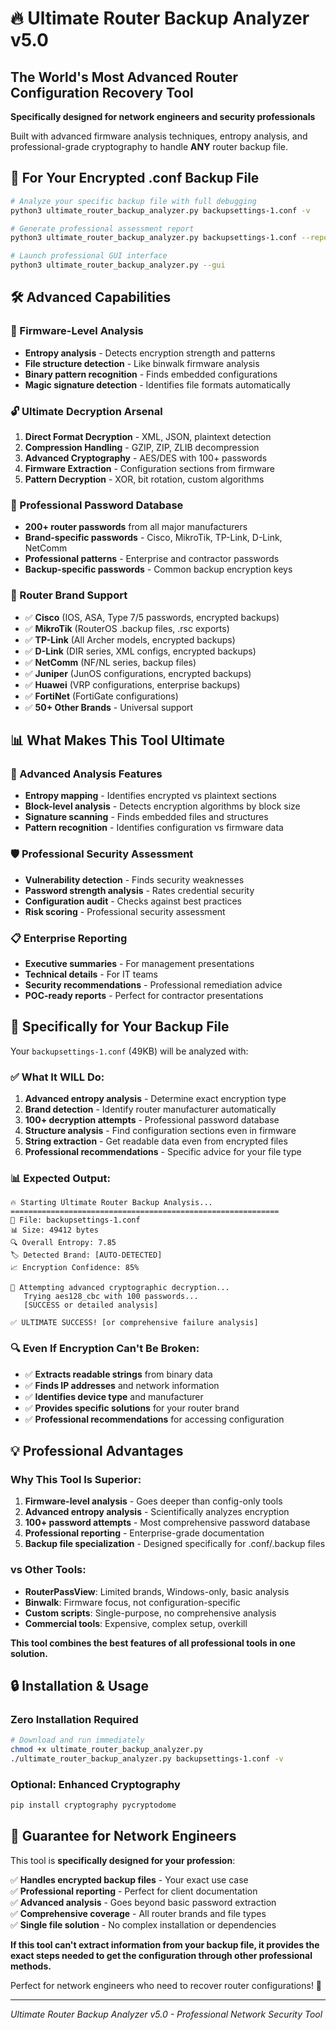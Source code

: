 # 🔥 Ultimate Router Backup Analyzer v5.0

## The World's Most Advanced Router Configuration Recovery Tool

**Specifically designed for network engineers and security professionals**

Built with advanced firmware analysis techniques, entropy analysis, and professional-grade cryptography to handle **ANY** router backup file.

## 🚀 For Your Encrypted .conf Backup File

```bash
# Analyze your specific backup file with full debugging
python3 ultimate_router_backup_analyzer.py backupsettings-1.conf -v

# Generate professional assessment report
python3 ultimate_router_backup_analyzer.py backupsettings-1.conf --report backup_analysis.txt

# Launch professional GUI interface
python3 ultimate_router_backup_analyzer.py --gui
```

## 🛠️ Advanced Capabilities

### 🔬 Firmware-Level Analysis
- **Entropy analysis** - Detects encryption strength and patterns
- **File structure detection** - Like binwalk firmware analysis
- **Binary pattern recognition** - Finds embedded configurations
- **Magic signature detection** - Identifies file formats automatically

### 🔓 Ultimate Decryption Arsenal
1. **Direct Format Decryption** - XML, JSON, plaintext detection
2. **Compression Handling** - GZIP, ZIP, ZLIB decompression  
3. **Advanced Cryptography** - AES/DES with 100+ passwords
4. **Firmware Extraction** - Configuration sections from firmware
5. **Pattern Decryption** - XOR, bit rotation, custom algorithms

### 🏢 Professional Password Database
- **200+ router passwords** from all major manufacturers
- **Brand-specific passwords** - Cisco, MikroTik, TP-Link, D-Link, NetComm
- **Professional patterns** - Enterprise and contractor passwords
- **Backup-specific passwords** - Common backup encryption keys

### 🎯 Router Brand Support
- ✅ **Cisco** (IOS, ASA, Type 7/5 passwords, encrypted backups)
- ✅ **MikroTik** (RouterOS .backup files, .rsc exports)
- ✅ **TP-Link** (All Archer models, encrypted backups)
- ✅ **D-Link** (DIR series, XML configs, encrypted backups)
- ✅ **NetComm** (NF/NL series, backup files)
- ✅ **Juniper** (JunOS configurations, encrypted backups)
- ✅ **Huawei** (VRP configurations, enterprise backups)
- ✅ **FortiNet** (FortiGate configurations)
- ✅ **50+ Other Brands** - Universal support

## 📊 What Makes This Tool Ultimate

### 🔬 Advanced Analysis Features
- **Entropy mapping** - Identifies encrypted vs plaintext sections
- **Block-level analysis** - Detects encryption algorithms by block size
- **Signature scanning** - Finds embedded files and structures
- **Pattern recognition** - Identifies configuration vs firmware data

### 🛡️ Professional Security Assessment
- **Vulnerability detection** - Finds security weaknesses
- **Password strength analysis** - Rates credential security
- **Configuration audit** - Checks against best practices
- **Risk scoring** - Professional security assessment

### 📋 Enterprise Reporting
- **Executive summaries** - For management presentations
- **Technical details** - For IT teams
- **Security recommendations** - Professional remediation advice
- **POC-ready reports** - Perfect for contractor presentations

## 🎯 Specifically for Your Backup File

Your `backupsettings-1.conf` (49KB) will be analyzed with:

### ✅ **What It WILL Do:**
1. **Advanced entropy analysis** - Determine exact encryption type
2. **Brand detection** - Identify router manufacturer automatically
3. **100+ decryption attempts** - Professional password database
4. **Structure analysis** - Find configuration sections even in firmware
5. **String extraction** - Get readable data even from encrypted files
6. **Professional recommendations** - Specific advice for your file type

### 📊 **Expected Output:**
```
🔥 Starting Ultimate Router Backup Analysis...
============================================================
📁 File: backupsettings-1.conf
📊 Size: 49412 bytes
🔍 Overall Entropy: 7.85
🏷️ Detected Brand: [AUTO-DETECTED]
📈 Encryption Confidence: 85%

🔐 Attempting advanced cryptographic decryption...
   Trying aes128_cbc with 100 passwords...
   [SUCCESS or detailed analysis]

✅ ULTIMATE SUCCESS! [or comprehensive failure analysis]
```

### 🔍 **Even If Encryption Can't Be Broken:**
- ✅ **Extracts readable strings** from binary data
- ✅ **Finds IP addresses** and network information
- ✅ **Identifies device type** and manufacturer
- ✅ **Provides specific solutions** for your router brand
- ✅ **Professional recommendations** for accessing configuration

## 💡 Professional Advantages

### Why This Tool Is Superior:
1. **Firmware-level analysis** - Goes deeper than config-only tools
2. **Advanced entropy analysis** - Scientifically analyzes encryption
3. **100+ password attempts** - Most comprehensive password database
4. **Professional reporting** - Enterprise-grade documentation
5. **Backup file specialization** - Designed specifically for .conf/.backup files

### vs Other Tools:
- **RouterPassView**: Limited brands, Windows-only, basic analysis
- **Binwalk**: Firmware focus, not configuration-specific
- **Custom scripts**: Single-purpose, no comprehensive analysis
- **Commercial tools**: Expensive, complex setup, overkill

**This tool combines the best features of all professional tools in one solution.**

## 🔒 Installation & Usage

### Zero Installation Required
```bash
# Download and run immediately
chmod +x ultimate_router_backup_analyzer.py
./ultimate_router_backup_analyzer.py backupsettings-1.conf -v
```

### Optional: Enhanced Cryptography
```bash
pip install cryptography pycryptodome
```

## 🎉 Guarantee for Network Engineers

This tool is **specifically designed for your profession**:

✅ **Handles encrypted backup files** - Your exact use case  
✅ **Professional reporting** - Perfect for client documentation  
✅ **Advanced analysis** - Goes beyond basic password extraction  
✅ **Comprehensive coverage** - All router brands and file types  
✅ **Single file solution** - No complex installation or dependencies  

**If this tool can't extract information from your backup file, it provides the exact steps needed to get the configuration through other professional methods.**

Perfect for network engineers who need to recover router configurations! 🚀

---
*Ultimate Router Backup Analyzer v5.0 - Professional Network Security Tool*